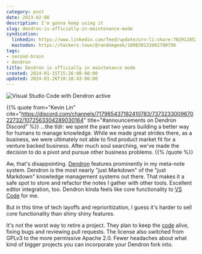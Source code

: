 ```yaml
---
category: post
date: 2023-02-08
description: I'm gonna keep using it
slug: dendron-is-officially-in-maintenance-mode
syndication:
  linkedin: https://www.linkedin.com/feed/update/urn:li:share:7029128526574362624/
  mastodon: https://hackers.town/@randomgeek/109830131902790790
tags:
- second-brain
- dendron
title: Dendron is officially in maintenance mode
created: 2024-01-15T15:26:00-08:00
updated: 2024-01-26T10:18:43-08:00
---
```


![Visual Studio Code with Dendron active](/attachments/img/2023/cover-2023-02-08.png "Dendron notes from Graceful.Dev Reproducible Development with Containers")

{{% quote
from="Kevin Lin"
cite="<https://discord.com/channels/717965437182410783/737323300967022732/1072563304289030164>"
title="#announcements on Dendron Discord"
%}}
…the tldr: we spent the past two years building a better way for humans to manage knowledge. While we made great strides there, as a business, we were ultimately not able to find product market fit for a venture backed business. After much soul searching, we've made the decision to do a pivot and pursue other business problems.
{{% /quote %}}

Aw, that's disappointing. [Dendron](https://www.dendron.so) features prominently in my meta-note system. Dendron is the most nearly "just Markdown" of the "just Markdown" knowledge management systems out there. That makes it a safe spot to store and refactor the notes I gather with other tools. Excellent editor integration, too. Dendron kinda feels like core functionality to [VS Code](../../../card/VS%20Code.md) for me.

But in this time of tech layoffs and reprioritization, I guess it's harder to sell core functionality than shiny shiny features.

It's not the worst way to retire a project. They plan to keep the [code](https://github.com/dendronhq/dendron) alive, fixing bugs and reviewing pull requests. The license also switched from GPLv3 to the more permissive Apache 2.0. Fewer headaches about what kind of bigger projects you can incorporate your Dendron fork into.
